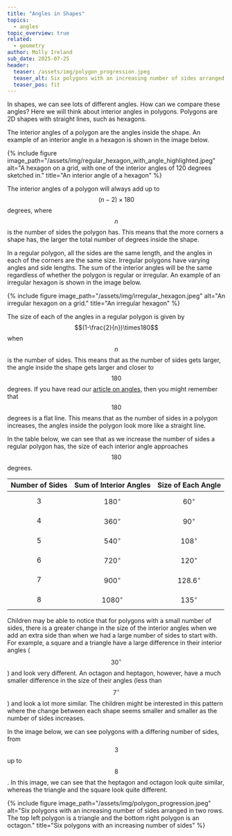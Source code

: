 ```yaml
---
title: "Angles in Shapes"
topics: 
  - angles
topic_overview: true
related: 
  - geometry
author: Molly Ireland
sub_date: 2025-07-25
header:
  teaser: /assets/img/polygon_progression.jpeg
  teaser_alt: Six polygons with an increasing number of sides arranged in two rows. The top left polygon is a triangle and the bottom right polygon is an octagon.
  teaser_pos: fit
---
```

In shapes, we can see lots of different angles. How can we compare these angles? Here we will think about interior angles in polygons. Polygons are 2D shapes with straight lines, such as hexagons. 

The interior angles of a polygon are the angles inside the shape. An example of an interior angle in a hexagon is shown in the image below. 

{% include figure image_path="/assets/img/regular_hexagon_with_angle_highlighted.jpeg" alt="A hexagon on a grid, with one of the interior angles of 120 degrees sketched in." title="An interior angle of a hexagon" %}

The interior angles of a polygon will always add up to $$(n-2)\times180$$ degrees, where $$n$$ is the number of sides the polygon has. This means that the more corners a shape has, the larger the total number of degrees inside the shape. 

In a regular polygon, all the sides are the same length, and the angles in each of the corners are the same size. Irregular polygons have varying angles and side lengths. The sum of the interior angles will be the same regardless of whether the polygon is regular or irregular. An example of an irregular hexagon is shown in the image below. 

{% include figure image_path="/assets/img/irregular_hexagon.jpeg" alt="An irregular hexagon on a grid." title="An irregular hexagon" %}

The size of each of the angles in a regular polygon is given by $$(1-\frac{2}{n})\times180$$ when $$n$$ is the number of sides. This means that as the number of sides gets larger, the angle inside the shape gets larger and closer to $$180$$ degrees. If you have read our [article on angles]({{site.baseurl}}/articles/angles/), then you might remember that $$180$$ degrees is a flat line. This means that as the number of sides in a polygon increases, the angles inside the polygon look more like a straight line.   

In the table below, we can see that as we increase the number of sides a regular polygon has, the size of each interior angle approaches $$180$$ degrees. 

| Number of Sides | Sum of Interior Angles | Size of Each Angle |
|-----------------|------------------------|--------------------|
|$$3$$            |$$180^\circ$$           |$$60^\circ$$        | 
|$$4$$            |$$360^\circ$$           |$$90^\circ$$        |
|$$5$$            |$$540^\circ$$           |$$108^\circ$$       |
|$$6$$            |$$720^\circ$$           |$$120^\circ$$       |
|$$7$$            |$$900^\circ$$           |$$128.6^\circ$$     |
|$$8$$            |$$1080^\circ$$          |$$135^\circ$$       |

Children may be able to notice that for polygons with a small number of sides, there is a greater change in the size of the interior angles when we add an extra side than when we had a large number of sides to start with. For example, a square and a triangle have a large difference in their interior angles ($$30^\circ$$) and look very different. An octagon and heptagon, however, have a much smaller difference in the size of their angles (less than $$7^\circ$$) and look a lot more similar. The children might be interested in this pattern where the change between each shape seems smaller and smaller as the number of sides increases. 

In the image below, we can see polygons with a differing number of sides, from $$3$$ up to $$8$$. In this image, we can see that the heptagon and octagon look quite similar, whereas the triangle and the square look quite different. 

{% include figure image_path="/assets/img/polygon_progression.jpeg" alt="Six polygons with an increasing number of sides arranged in two rows. The top left polygon is a triangle and the bottom right polygon is an octagon." title="Six polygons with an increasing number of sides" %}

